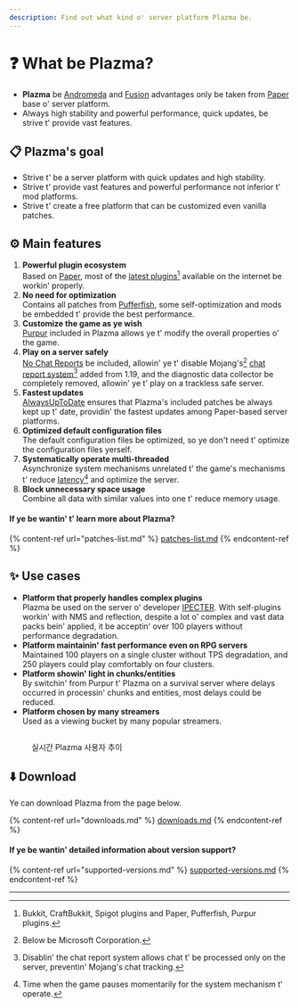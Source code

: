 ```yaml
---
description: Find out what kind o' server platform Plazma be.
---
```


# ❓ What be Plazma?

- **Plazma** be [Andromeda](https://github.com/EarendelArchived/Andromeda) and [Fusion](https://github.com/RuinedTechnologyUnify/Fusion) advantages only be taken from [Paper](https://github.com/PaperMC/Paper) base o' server platform.
- Always high stability and powerful performance, quick updates, be strive t' provide vast features.

## 📋 Plazma's goal <a href="#id-1" id="id-1"></a>

- Strive t' be a server platform with quick updates and high stability.
- Strive t' provide vast features and powerful performance not inferior t' mod platforms.
- Strive t' create a free platform that can be customized even vanilla patches.

## ⚙️ Main features <a href="#id-2" id="id-2"></a>

1. **Powerful plugin ecosystem**\
   Based on [Paper](https://github.com/PaperMC/Paper), most of the [latest plugins](#user-content-fn-1)[^1] available on the internet be workin' properly.
2. **No need for optimization**\
   Contains all patches from [Pufferfish](https://github.com/pufferfish-gg/Pufferfish), some self-optimization and mods be embedded t' provide the best performance.
3. **Customize the game as ye wish**\
   [Purpur](https://github.com/PurpurMC/Purpur) included in Plazma allows ye t' modify the overall properties o' the game.
4. **Play on a server safely**\
   [No Chat Reports](https://github.com/Aizistral-Studios/No-Chat-Reports) be included, allowin' ye t' disable Mojang's[^2] [chat report system](#user-content-fn-3)[^3] added from 1.19, and the diagnostic data collector be completely removed, allowin' ye t' play on a trackless safe server.
5. **Fastest updates**\
   [AlwaysUpToDate](https://github.com/PlazmaMC/AlwaysUpToDate) ensures that Plazma's included patches be always kept up t' date, providin' the fastest updates among Paper-based server platforms.
6. **Optimized default configuration files**\
   The default configuration files be optimized, so ye don't need t' optimize the configuration files yerself.
7. **Systematically operate multi-threaded**\
   Asynchronize system mechanisms unrelated t' the game's mechanisms t' reduce [latency](#user-content-fn-4)[^4] and optimize the server.
8. **Block unnecessary space usage**\
   Combine all data with similar values into one t' reduce memory usage.

#### If ye be wantin' t' learn more about Plazma? <a href="#etc-1" id="etc-1"></a>

{% content-ref url="patches-list.md" %}
[patches-list.md](patches-list.md)
{% endcontent-ref %}

## ✨ Use cases <a href="#id-3" id="id-3"></a>

- **Platform that properly handles complex plugins**\
  Plazma be used on the server o' developer [IPECTER](https://github.com/IPECTER). With self-plugins workin' with NMS and reflection, despite a lot o' complex and vast data packs bein' applied, it be acceptin' over 100 players without performance degradation.
- **Platform maintainin' fast performance even on RPG servers**\
  Maintained 100 players on a single cluster without TPS degradation, and 250 players could play comfortably on four clusters.
- **Platform showin' light in chunks/entities**\
  By switchin' from Purpur t' Plazma on a survival server where delays occurred in processin' chunks and entities, most delays could be reduced.
- **Platform chosen by many streamers**\
  Used as a viewing bucket by many popular streamers.

<figure>
   <img src="https://badge.plazmamc.org/internal/bstats" alt="">
   
   <figcaption><p>실시간 Plazma 사용자 추이</p></figcaption>
</figure>

## ⬇️ Download

Ye can download Plazma from the page below.

{% content-ref url="downloads.md" %}
[downloads.md](downloads.md)
{% endcontent-ref %}

#### If ye be wantin' detailed information about version support?

{% content-ref url="supported-versions.md" %}
[supported-versions.md](supported-versions.md)
{% endcontent-ref %}

***

[^1]: Bukkit, CraftBukkit, Spigot plugins and Paper, Pufferfish, Purpur plugins.

[^2]: Below be Microsoft Corporation.

[^3]: Disablin' the chat report system allows chat t' be processed only on the server, preventin' Mojang's chat tracking.

[^4]: Time when the game pauses momentarily for the system mechanism t' operate.
